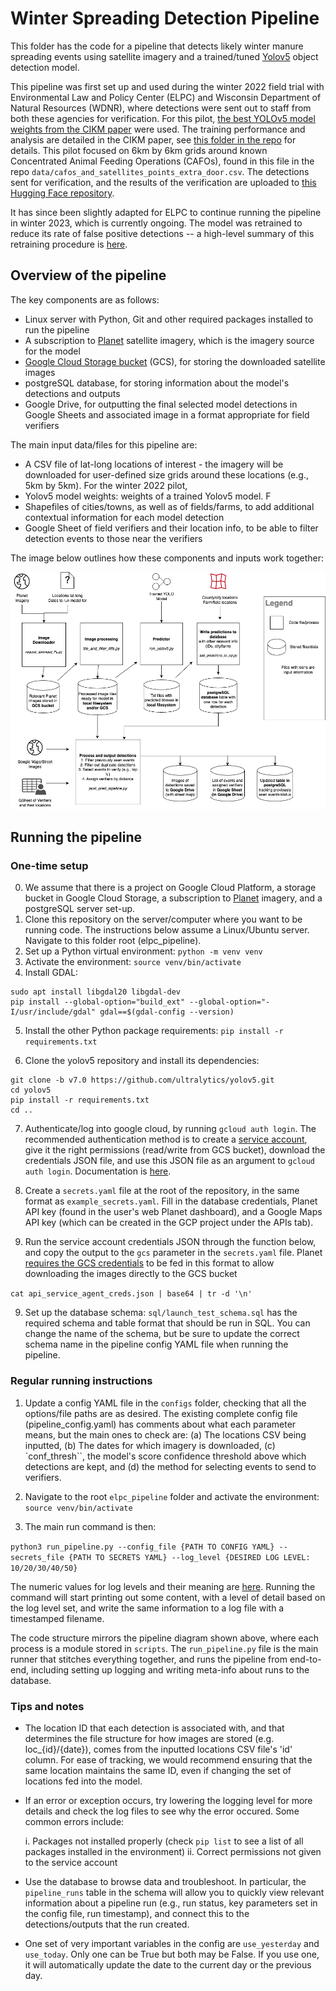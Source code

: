 # Winter Spreading Detection Pipeline
This folder has the code for a pipeline that detects likely winter manure spreading events using satellite imagery and a trained/tuned [Yolov5](https://github.com/ultralytics/yolov5) object detection model. 

This pipeline was first set up and used during the winter 2022 field trial with Environmental Law and Policy Center (ELPC) and Wisconsin Department of Natural Resources (WDNR), where detections were sent out to staff from both these agencies for verification. For this pilot, [the best YOLOv5 model weights from the CIKM paper](https://www.dropbox.com/scl/fo/sjc3fafuz1m65u0trnx78/h?rlkey=me9bb7wjbpl80ngtl36yfx4oo&dl=0) were used. The training performance and analysis are detailed in the CIKM paper, see [this folder in the repo](../cikm/) for details. This pilot focused on 6km by 6km grids around known Concentrated Animal Feeding Operations (CAFOs), found in this file in the repo ```data/cafos_and_satellites_points_extra_door.csv```. The detections sent for verification, and the results of the verification are uploaded to [this Hugging Face repository](https://huggingface.co/datasets/reglab/land-app-trial).

It has since been slightly adapted for ELPC to continue running the pipeline in winter 2023, which is currently ongoing. The model was retrained to reduce its rate of false positive detections -- a high-level summary of this retraining procedure is [here](https://docs.google.com/document/d/1Z-dV0W7nWohtvUOkbTmlI0B7EXG3aC9pDdWjQAgAJV4/edit?usp=sharing).

## Overview of the pipeline
The key components are as follows:
- Linux server with Python, Git and other required packages installed to run the pipeline
- A subscription to [Planet](https://www.planet.com/) satellite imagery, which is the imagery source for the model
- [Google Cloud Storage bucket](https://cloud.google.com/storage) (GCS), for storing the downloaded satellite images
- postgreSQL database, for storing information about the model's detections and outputs
- Google Drive, for outputting the final selected model detections in Google Sheets and associated image in a format appropriate for field verifiers

The main input data/files for this pipeline are:
- A CSV file of lat-long locations of interest - the imagery will be downloaded for user-defined size grids around these locations (e.g., 5km by 5km). For the winter 2022 pilot, 
- Yolov5 model weights: weights of a trained Yolov5 model. F
- Shapefiles of cities/towns, as well as of fields/farms, to add additional contextual information for each model detection
- Google Sheet of field verifiers and their location info, to be able to filter detection events to those near the verifiers

The image below outlines how these components and inputs work together:

![Pipeline Overview](./pipeline_diagram.png)

## Running the pipeline

### One-time setup
0. We assume that there is a project on Google Cloud Platform, a storage bucket in Google Cloud Storage, a subscription to [Planet](https://www.planet.com/) imagery, and a postgreSQL server set-up.
1. Clone this repository on the server/computer where you want to be running code. The instructions below assume a Linux/Ubuntu server. Navigate to this folder root (elpc_pipeline).
2. Set up a Python virtual environment: `python -m venv venv`
3. Activate the environment: `source venv/bin/activate`
4. Install GDAL:

```
sudo apt install libgdal20 libgdal-dev
pip install --global-option="build_ext" --global-option="-I/usr/include/gdal" gdal==$(gdal-config --version)
```

5. Install the other Python package requirements: `pip install -r requirements.txt`

6. Clone the yolov5 repository and install its dependencies:

```
git clone -b v7.0 https://github.com/ultralytics/yolov5.git
cd yolov5
pip install -r requirements.txt
cd ..
```

7. Authenticate/log into google cloud, by running `gcloud auth login`. The recommended authentication method is to create a [service account](https://cloud.google.com/iam/docs/service-account-overview), give it the right permissions (read/write from GCS bucket), download the credentials JSON file, and use this JSON file as an argument to `gcloud auth login`. Documentation is [here](https://cloud.google.com/sdk/gcloud/reference/auth/login). 

7. Create a `secrets.yaml` file at the root of the repository, in the same format as `example_secrets.yaml`. Fill in the database credentials, Planet API key (found in the user's web Planet dashboard), and a Google Maps API key (which can be created in the GCP project under the APIs tab).

8. Run the service account credentials JSON through the function below, and copy the output to the `gcs` parameter in the `secrets.yaml` file. Planet [requires the GCS credentials](https://developers.planet.com/apis/orders/delivery/#delivery-to-cloud-storage) to be fed in this format to allow downloading the images directly to the GCS bucket 

```cat api_service_agent_creds.json | base64 | tr -d '\n'```

9. Set up the database schema: `sql/launch_test_schema.sql` has the required schema and table format that should be run in SQL. You can change the name of the schema, but be sure to update the correct schema name in the pipeline config YAML file when running the pipeline.

### Regular running instructions
1. Update a config YAML file in the `configs` folder, checking that all the options/file paths are as desired. The existing complete config file (pipeline_config.yaml) has comments about what each parameter means, but the main ones to check are: (a) The locations CSV being inputted, (b) The dates for which imagery is downloaded, (c) `conf_thresh``, the model's score confidence threshold above which detections are kept, and (d) the method for selecting events to send to verifiers.

2. Navigate to the root `elpc_pipeline` folder and activate the environment: `source venv/bin/activate`

3. The main run command is then: 

```python3 run_pipeline.py --config_file {PATH TO CONFIG YAML} --secrets_file {PATH TO SECRETS YAML} --log_level {DESIRED LOG LEVEL: 10/20/30/40/50}```

The numeric values for log levels and their meaning are [here](https://docs.python.org/3/library/logging.html#levels). Running the command will start printing out some content, with a level of detail based on the log level set, and write the same information to a log file with a timestamped filename.

The code structure mirrors the pipeline diagram shown above, where each process is a module stored in `scripts`. The `run_pipeline.py` file is the main runner that stitches everything together, and runs the pipeline from end-to-end, including setting up logging and writing meta-info about runs to the database.

### Tips and notes
- The location ID that each detection is associated with, and that determines the file structure for how images are stored (e.g. loc_{id}/{date}), comes from the inputted locations CSV file's 'id' column. For ease of tracking, we would recommend ensuring that the same location maintains the same ID, even if changing the set of locations fed into the model.

- If an error or exception occurs, try lowering the logging level for more details and check the log files to see why the error occured. Some common errors include: 

    i. Packages not installed properly (check `pip list` to see a list of all packages installed in the environment)
    ii. Correct permissions not given to the service account

- Use the database to browse data and troubleshoot. In particular, the `pipeline_runs` table in the schema will allow you to quickly view relevant information about a pipeline run (e.g., run status, key parameters set in the config file, run timestamp), and connect this to the detections/outputs that the run created.

- One set of very important variables in the config are `use_yesterday` and `use_today`. Only one can be True but both may be False. If you use one, it will automatically update the date to the current day or the previous day.



